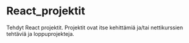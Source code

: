 # React_projektit
Tehdyt React projektit. Projektit ovat itse kehittämiä ja/tai nettikurssien tehtäviä ja loppuprojekteja.
